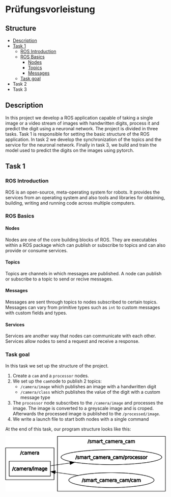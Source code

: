 # Prüfungsvorleistung

## Structure

* [Description](#description)
* [Task 1](#task-1)
  * [ROS Introduction](#ROS-Introduction)
  * [ROS Basics](#ROS-Basics)
    * [Nodes](#Nodes)
    * [Topics](#Topics)
    * [Messages](#Messages)
  * [Task goal](#Task-goal)
* Task 2
* Task 3



## Description

In this project we develop a ROS application capable of taking a single image or a video stream of images with handwritten digits, process it and predict the digit using a neuronal network. The project is divided in three tasks. Task 1 is responsible for setting the basic structure of the ROS application. In task 2 we develop the synchronization of the topics and the service for the neuronal network. Finally in task 3, we build and train the model used to predict the digits on the images using pytorch.

## Task 1

### ROS Introduction

ROS is an open-source, meta-operating system for robots. It provides the services from an operating system and also tools and libraries for obtaining, building, writing and running code across multiple computers.

### ROS Basics

#### Nodes

Nodes are one of the core building blocks of ROS. They are executables within a ROS package which can publish or subscribe to topics and can also provide or consume services.

#### Topics

Topics are channels in which messages are published. A node can publish or subscribe to a topic to send or recive messages.

#### Messages

Messages are sent through topics to nodes subscribed to certain topics. Messages can vary from primitive types such as  `int` to custom messages with custom fields and types.

#### Services

Services are another way that nodes can communicate with each other. Services allow nodes to send a request and receive a response. 

### Task goal

In this task we set up the structure of the project.

1. Create a `cam` and a `processor` nodes.
2. We set up the `cam`node to publish 2 topics:
   * `/camera/image` which publishes an image with a handwritten digit
   * `/camera/class` which publishes the value of the digit with a custom message type
3. The `processor` node subscribes to the `/camera/image` and processes the image. The image is converted to a greyscale image and is croped. Afterwards the processed image is published to the `/processed/image`.
4. We write a launch file to start both nodes with a single command

At the end of this task, our program structure looks like this:

<img src="task1.png" alt="Task 1" />
